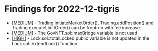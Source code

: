 # Findings for 2022-12-tigris 

- [[MEDIUM]]([MEDIUM]-Trading.initiateMarketOrder(),_Trading.addPosition()_and_Trading.executeLimitOrder()_can_be_frontrun_with_fee_increase./README.md) - Trading.initiateMarketOrder(), Trading.addPosition() and Trading.executeLimitOrder() can be frontrun with fee increase.
- [[MEDIUM]]([MEDIUM]-The_GovNFT.sol::maxBridge_variable_is_not_used/README.md) - The GovNFT.sol::maxBridge variable is not used
- [[HIGH]]([HIGH]-Lock.sol::totalLocked_public_variable_is_not_updated_in_the_Lock.sol::extendLock()_function./README.md) - Lock.sol::totalLocked public variable is not updated in the Lock.sol::extendLock() function.
